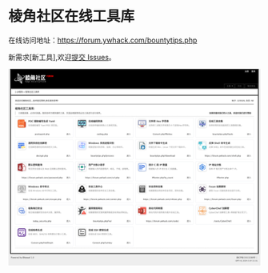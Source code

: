 # 棱角社区在线工具库

在线访问地址：https://forum.ywhack.com/bountytips.php

新需求[新工具],欢迎[提交 Issues](https://github.com/EdgeSecurityTeam/edgetools/issues)。

![](images/tools.png)